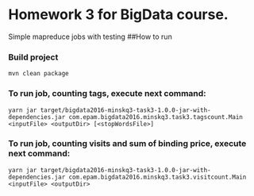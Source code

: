 # Homework 3 for BigData course.
Simple mapreduce jobs with testing
##How to run

### Build project
```
mvn clean package
```

### To run job, counting tags, execute next command:

```
yarn jar target/bigdata2016-minskq3-task3-1.0.0-jar-with-dependencies.jar com.epam.bigdata2016.minskq3.task3.tagscount.Main <inputFile> <outputDir> [<stopWordsFile>]
```

### To run job, counting visits and sum of binding price, execute next command:

```
yarn jar target/bigdata2016-minskq3-task3-1.0.0-jar-with-dependencies.jar com.epam.bigdata2016.minskq3.task3.visitcount.Main <inputFile> <outputDir>
```


